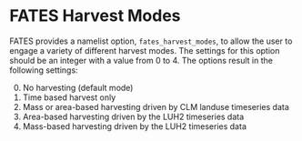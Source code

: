 # FATES Harvest Modes

FATES provides a namelist option, `fates_harvest_modes`, to allow the user to engage a variety of different harvest modes.  The settings for this option should be an integer with a value from 0 to 4.  The options result in the following settings:

0. No harvesting (default mode)
1. Time based harvest only
2. Mass or area-based harvesting driven by CLM landuse timeseries data
3. Area-based harvesting driven by the LUH2 timeseries data
4. Mass-based harvesting driven by the LUH2 timeseries data
